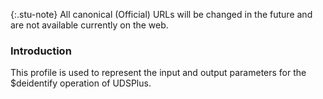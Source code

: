 {:.stu-note}
All canonical (Official) URLs will be changed in the future and are not available currently on the web.

### Introduction

This profile is used to represent the input and output parameters for the $deidentify operation of UDSPlus.  
